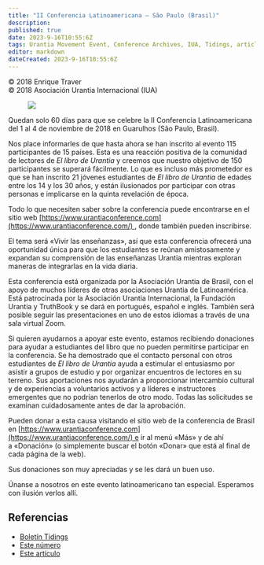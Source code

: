 ```yaml
---
title: "II Conferencia Latinoamericana — São Paulo (Brasil)"
description: 
published: true
date: 2023-9-16T10:55:6Z
tags: Urantia Movement Event, Conference Archives, IUA, Tidings, article
editor: markdown
dateCreated: 2023-9-16T10:55:6Z
---
```


<p class="v-card v-sheet theme--light gray lighten-3 px-2">© 2018 Enrique Traver<br>© 2018 Asociación Urantia Internacional (IUA)</p>


<figure id="Figure_1" class="image urantiapedia image-style-align-left">
<img src="/image/article/IUA_Tidings/Logo-2nd-Latin-American-Urantia-Conference-small-300x319.jpg">
</figure>

Quedan solo 60 días para que se celebre la II Conferencia Latinoamericana del 1 al 4 de noviembre de 2018 en Guarulhos (São Paulo, Brasil).

Nos place informarles de que hasta ahora se han inscrito al evento 115 participantes de 15 países. Esta es una reacción positiva de la comunidad de lectores de _El libro de Urantia_ y creemos que nuestro objetivo de 150 participantes se superará fácilmente. Lo que es incluso más prometedor es que se han inscrito 21 jóvenes estudiantes de _El libro de Urantia_ de edades entre los 14 y los 30 años, y están ilusionados por participar con otras personas e implicarse en la quinta revelación de época.

Todo lo que necesiten saber sobre la conferencia puede encontrarse en el sitio web [https://www.urantiaconference.com](https://www.urantiaconference.com/) , donde también pueden inscribirse.

El tema será «Vivir las enseñanzas», así que esta conferencia ofrecerá una oportunidad única para que los estudiantes se reúnan amistosamente y expandan su comprensión de las enseñanzas Urantia mientras exploran maneras de integrarlas en la vida diaria.

Esta conferencia está organizada por la Asociación Urantia de Brasil, con el apoyo de muchos líderes de otras asociaciones Urantia de Latinoamérica. Está patrocinada por la Asociación Urantia Internacional, la Fundación Urantia y TruthBook y se dará en portugués, español e inglés. También será posible seguir las presentaciones en uno de estos idiomas a través de una sala virtual Zoom.

Si quieren ayudarnos a apoyar este evento, estamos recibiendo donaciones para ayudar a estudiantes del libro que no pueden permitirse participar en la conferencia. Se ha demostrado que el contacto personal con otros estudiantes de _El libro de Urantia_ ayuda a estimular el entusiasmo por asistir a grupos de estudio y por organizar encuentros de lectores en su terreno. Sus aportaciones nos ayudarán a proporcionar intercambio cultural y de experiencias a voluntarios activos y a líderes e instructores emergentes que no podrían tenerlos de otro modo. Todas las solicitudes se examinan cuidadosamente antes de dar la aprobación.

Pueden donar a esta causa visitando el sitio web de la conferencia de Brasil en [https://www.urantiaconference.com](https://www.urantiaconference.com/) e ir al menú «Más» y de ahí a «Donación» (o simplemente buscar el botón «Donar» que está al final de cada página de la web).

Sus donaciones son muy apreciadas y se les dará un buen uso.

Únanse a nosotros en este evento latinoamericano tan especial. Esperamos con ilusión verlos allí.
<br style="clear:both;"/>

## Referencias

- [Boletín Tidings](https://urantia-association.org/acerca-del-boletin-tidings/?lang=es)
- [Este número](https://urantia-association.org/newsletter/tidings-septiembre-2018/?lang=es)
- [Este artículo](https://urantia-association.org/ii-conferencia-latinoamericana-sao-paulo-brasil/?lang=es)

